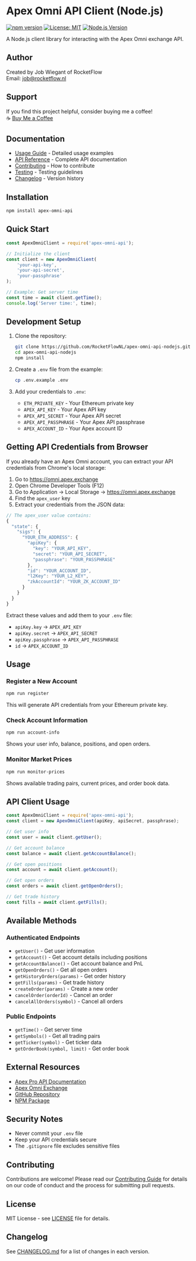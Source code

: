 # Apex Omni API Client (Node.js)

[![npm version](https://badge.fury.io/js/apex-omni-api.svg)](https://www.npmjs.com/package/apex-omni-api)
[![License: MIT](https://img.shields.io/badge/License-MIT-yellow.svg)](https://opensource.org/licenses/MIT)
[![Node.js Version](https://img.shields.io/node/v/apex-omni-api.svg)](https://nodejs.org)

A Node.js client library for interacting with the Apex Omni exchange API.

## Author

Created by Job Wiegant of RocketFlow  
Email: job@rocketflow.nl

## Support

If you find this project helpful, consider buying me a coffee!  
☕ [Buy Me a Coffee](https://coff.ee/jobwiegant)

## Documentation

- [Usage Guide](./USAGE.md) - Detailed usage examples
- [API Reference](./API.md) - Complete API documentation
- [Contributing](./CONTRIBUTING.md) - How to contribute
- [Testing](./TESTING.md) - Testing guidelines
- [Changelog](./CHANGELOG.md) - Version history

## Installation

```bash
npm install apex-omni-api
```

## Quick Start

```javascript
const ApexOmniClient = require('apex-omni-api');

// Initialize the client
const client = new ApexOmniClient(
    'your-api-key',
    'your-api-secret',
    'your-passphrase'
);

// Example: Get server time
const time = await client.getTime();
console.log('Server time:', time);
```

## Development Setup

1. Clone the repository:
   ```bash
   git clone https://github.com/RocketFlowNL/apex-omni-api-nodejs.git
   cd apex-omni-api-nodejs
   npm install
   ```

2. Create a `.env` file from the example:
   ```bash
   cp .env.example .env
   ```

3. Add your credentials to `.env`:
   - `ETH_PRIVATE_KEY` - Your Ethereum private key
   - `APEX_API_KEY` - Your Apex API key
   - `APEX_API_SECRET` - Your Apex API secret
   - `APEX_API_PASSPHRASE` - Your Apex API passphrase
   - `APEX_ACCOUNT_ID` - Your Apex account ID

## Getting API Credentials from Browser

If you already have an Apex Omni account, you can extract your API credentials from Chrome's local storage:

1. Go to https://omni.apex.exchange
2. Open Chrome Developer Tools (F12)
3. Go to Application → Local Storage → https://omni.apex.exchange
4. Find the `apex_user` key
5. Extract your credentials from the JSON data:

```javascript
// The apex_user value contains:
{
  "state": {
    "sigs": {
      "YOUR_ETH_ADDRESS": {
        "apiKey": {
          "key": "YOUR_API_KEY",
          "secret": "YOUR_API_SECRET",
          "passphrase": "YOUR_PASSPHRASE"
        },
        "id": "YOUR_ACCOUNT_ID",
        "l2Key": "YOUR_L2_KEY",
        "zkAccountId": "YOUR_ZK_ACCOUNT_ID"
      }
    }
  }
}
```

Extract these values and add them to your `.env` file:
- `apiKey.key` → `APEX_API_KEY`
- `apiKey.secret` → `APEX_API_SECRET`
- `apiKey.passphrase` → `APEX_API_PASSPHRASE`
- `id` → `APEX_ACCOUNT_ID`

## Usage

### Register a New Account
```bash
npm run register
```
This will generate API credentials from your Ethereum private key.

### Check Account Information
```bash
npm run account-info
```
Shows your user info, balance, positions, and open orders.

### Monitor Market Prices
```bash
npm run monitor-prices
```
Shows available trading pairs, current prices, and order book data.

## API Client Usage

```javascript
const ApexOmniClient = require('apex-omni-api');
const client = new ApexOmniClient(apiKey, apiSecret, passphrase);

// Get user info
const user = await client.getUser();

// Get account balance
const balance = await client.getAccountBalance();

// Get open positions
const account = await client.getAccount();

// Get open orders
const orders = await client.getOpenOrders();

// Get trade history
const fills = await client.getFills();
```

## Available Methods

### Authenticated Endpoints
- `getUser()` - Get user information
- `getAccount()` - Get account details including positions
- `getAccountBalance()` - Get account balance and PnL
- `getOpenOrders()` - Get all open orders
- `getHistoryOrders(params)` - Get order history
- `getFills(params)` - Get trade history
- `createOrder(params)` - Create a new order
- `cancelOrder(orderId)` - Cancel an order
- `cancelAllOrders(symbol)` - Cancel all orders

### Public Endpoints
- `getTime()` - Get server time
- `getSymbols()` - Get all trading pairs
- `getTicker(symbol)` - Get ticker data
- `getOrderBook(symbol, limit)` - Get order book

## External Resources

- [Apex Pro API Documentation](https://api-docs.pro.apex.exchange/)
- [Apex Omni Exchange](https://omni.apex.exchange)
- [GitHub Repository](https://github.com/RocketFlowNL/apex-omni-api-nodejs)
- [NPM Package](https://www.npmjs.com/package/apex-omni-api)

## Security Notes

- Never commit your `.env` file
- Keep your API credentials secure
- The `.gitignore` file excludes sensitive files

## Contributing

Contributions are welcome! Please read our [Contributing Guide](./CONTRIBUTING.md) for details on our code of conduct and the process for submitting pull requests.

## License

MIT License - see [LICENSE](./LICENSE) file for details.

## Changelog

See [CHANGELOG.md](./CHANGELOG.md) for a list of changes in each version.